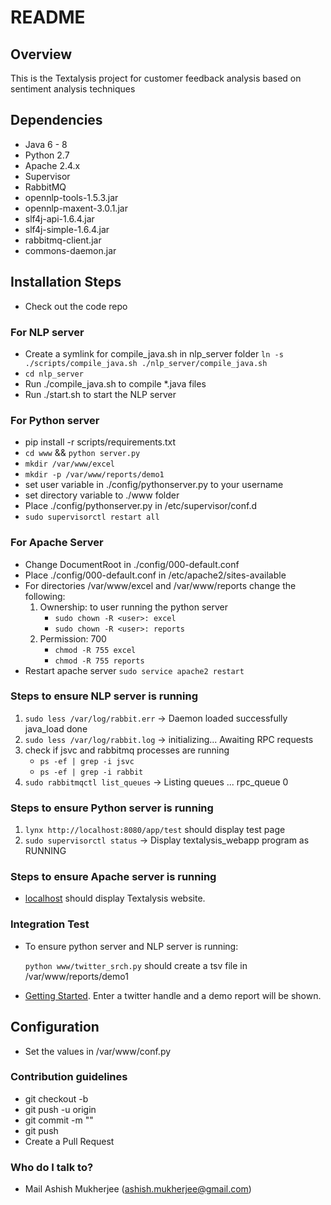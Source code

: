 # README #

## Overview

This is the Textalysis project for customer feedback analysis based on sentiment analysis techniques

## Dependencies

* Java 6 - 8
* Python 2.7
* Apache 2.4.x
* Supervisor
* RabbitMQ
* opennlp-tools-1.5.3.jar
* opennlp-maxent-3.0.1.jar
* slf4j-api-1.6.4.jar
* slf4j-simple-1.6.4.jar
* rabbitmq-client.jar
* commons-daemon.jar

## Installation Steps

* Check out the code repo

### For NLP server ###

* Create a symlink for compile_java.sh in nlp_server folder
  ```ln -s ./scripts/compile_java.sh ./nlp_server/compile_java.sh```
* ```cd nlp_server```
* Run ./compile_java.sh to compile *.java files
* Run ./start.sh to start the NLP server

### For Python server ###

* pip install -r scripts/requirements.txt
* ```cd www``` && ```python server.py```
* ```mkdir /var/www/excel```
* ```mkdir -p /var/www/reports/demo1```
* set user variable in ./config/pythonserver.py to your username
* set directory variable to ./www folder
* Place ./config/pythonserver.py in /etc/supervisor/conf.d
* ```sudo supervisorctl restart all```

### For Apache Server ###

* Change DocumentRoot in ./config/000-default.conf
* Place ./config/000-default.conf in /etc/apache2/sites-available
* For directories /var/www/excel and /var/www/reports change the following:
    1. Ownership: to user running the python server
        * ```sudo chown -R <user>: excel```
        * ```sudo chown -R <user>: reports```
    2. Permission: 700
        * ```chmod -R 755 excel```
        * ```chmod -R 755 reports```
* Restart apache server ```sudo service apache2 restart```

### Steps to ensure NLP server is running ###

1. ```sudo less /var/log/rabbit.err``` -> Daemon loaded successfully java_load done
2. ```sudo less /var/log/rabbit.log``` -> initializing... Awaiting RPC requests
3. check if jsvc and rabbitmq processes are running
    * ```ps -ef | grep -i jsvc```
    * ```ps -ef | grep -i rabbit```
4. ```sudo rabbitmqctl list_queues``` -> Listing queues ... rpc_queue   0

### Steps to ensure Python server is running ###

1. ```lynx http://localhost:8080/app/test``` should display test page
2. ```sudo supervisorctl status``` -> Display textalysis_webapp program as RUNNING

### Steps to ensure Apache server is running ###

* [localhost](http://localhost) should display Textalysis website.

### Integration Test ###

* To ensure python server and NLP server is running:

    ```python www/twitter_srch.py``` should create a tsv file in /var/www/reports/demo1

* [Getting Started](http://localhost/start.html). Enter a twitter handle and a demo report will be shown.

## Configuration

* Set the values in /var/www/conf.py

### Contribution guidelines ###

* git checkout -b <branch>
* git push -u origin <branch>
* git commit -m "<message>" <files>
* git push
* Create a Pull Request

### Who do I talk to? ###

* Mail Ashish Mukherjee (ashish.mukherjee@gmail.com)
